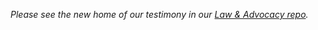 _Please see the new home of our testimony in our [Law & Advocacy repo](https://github.com/BlockchainCommons/law-and-advocacy/blob/master/README.md)._
